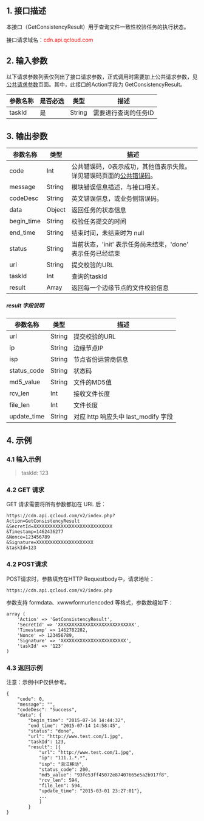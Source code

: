 ## 1. 接口描述
本接口（GetConsistencyResult）用于查询文件一致性校验任务的执行状态。

接口请求域名：<font style="color:red">cdn.api.qcloud.com</font>


## 2. 输入参数
以下请求参数列表仅列出了接口请求参数，正式调用时需要加上公共请求参数，见[公共请求参数](http://tce.fsphere.cn/doc/api/231/4473)页面。其中，此接口的Action字段为 GetConsistencyResult。

| 参数名称 | 是否必选 | 类型     | 描述                |
| ---- | ---- | ------ | ----------------- |
| taskId  | 是    | String | 需要进行查询的任务ID |


## 3. 输出参数
| 参数名称     | 类型     | 描述                                       |
| -------- | ------ | ---------------------------------------- |
| code     | Int    | 公共错误码，0表示成功，其他值表示失败。详见错误码页面的[公共错误码](http://tce.fsphere.cn/doc/api/231/5078#1.-.E5.85.AC.E5.85.B1.E9.94.99.E8.AF.AF.E7.A0.81)。 |
| message  | String | 模块错误信息描述，与接口相关。                          |
| codeDesc | String | 英文错误信息，或业务侧错误码。                          |
| data     | Object | 返回任务的状态信息  |
| begin_time | String | 校验任务提交的时间 |
| end_time | String | 结束时间，未结束时为 null |
| status | String | 当前状态，'init' 表示任务尚未结束，'done' 表示任务已经结束 | 
| url | String | 提交校验的URL |
| taskId | Int | 查询的taskId |
| result | Array | 返回每一个边缘节点的文件校验信息 |

##### result 字段说明
| 参数名称     | 类型     | 描述                                       |
| -------- | ------ | ---------------------------------------- |
| url | String | 提交校验的URL |
| ip | String | 边缘节点IP |
| isp | String | 节点省份运营商信息 |
| status_code | String | 状态码 |
| md5_value | String | 文件的MD5值 |
| rcv_len | Int | 接收文件长度 |
| file_len | Int | 文件长度 |
| update_time | String | 对应 http 响应头中 last_modify 字段 |

## 4. 示例
### 4.1 输入示例
> taskId: 123

### 4.2 GET 请求
GET 请求需要将所有参数都加在 URL 后：
```
https://cdn.api.qcloud.com/v2/index.php?
Action=GetConsistencyResult
&SecretId=XXXXXXXXXXXXXXXXXXXXXXXXXXXXX
&Timestamp=1462436277
&Nonce=123456789
&Signature=XXXXXXXXXXXXXXXXXXXXX
&taskId=123
```

### 4.2 POST请求
POST请求时，参数填充在HTTP Requestbody中，请求地址：
```
https://cdn.api.qcloud.com/v2/index.php
```
参数支持 formdata、xwwwformurlencoded 等格式，参数数组如下：

```
array (
	'Action' => 'GetConsistencyResult',
	'SecretId' => 'XXXXXXXXXXXXXXXXXXXXXXXXXXXX',
	'Timestamp' => 1462782282,
	'Nonce' => 123456789,
	'Signature' => 'XXXXXXXXXXXXXXXXXXXXXXXX',
	'taskId' => '123'
)
```

### 4.3 返回示例
注意：示例中IP仅供参考。
```
{
    "code": 0,
    "message": "",
    "codeDesc": "Success",
    "data": {
        "begin_time": "2015-07-14 14:44:32",
        "end_time": "2015-07-14 14:58:45",
        "status": "done",
        "url": "http://www.test.com/1.jpg",
        "taskId": 123,
  		"result": [{
     		"url": "http://www.test.com/1.jpg",
     		"ip": "111.1.*.*",
     		"isp": "浙江移动",
     		"status_code": 200,
     		"md5_value": "93fe53ff45072e87407665e5a2b917f8",
     		"rcv_len": 594,
     		"file_len": 594,
     		"update_time": "2015-03-01 23:27:01"},
      		...
        	]
    	}
}
```


